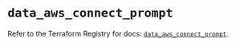 # `data_aws_connect_prompt`

Refer to the Terraform Registry for docs: [`data_aws_connect_prompt`](https://registry.terraform.io/providers/hashicorp/aws/6.5.0/docs/data-sources/connect_prompt).
